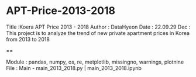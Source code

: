 # APT-Price-2013-2018
Title :Koera APT Price 2013 - 2018
Author : DataHyeon
Date : 22.09.29
Dec : This project is to analyze the trend of new private apartment prices in Korea from 2013 to 2018

==

Module : pandas, numpy, os, re, metplotlib, missingno, warnings, plotnine
File : Main - main_2013_2018.py | main_2013_2018.ipynb
